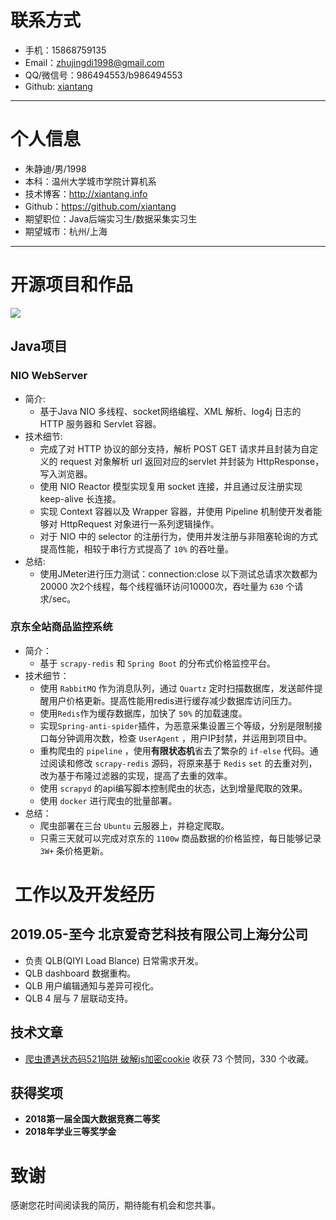 # 联系方式

- 手机：15868759135 
- Email：zhujingdi1998@gmail.com
- QQ/微信号：986494553/b986494553
- Github: [xiantang](https://github.com/xiantang)
---

# 个人信息

 - 朱静迪/男/1998
 - 本科：温州大学城市学院计算机系 
 - 技术博客：http://xiantang.info
 - Github：https://github.com/xiantang
 - 期望职位：Java后端实习生/数据采集实习生 
 - 期望城市：杭州/上海

---

# 开源项目和作品
![](http://ww1.sinaimg.cn/large/006d4JA0ly1g3kt7hei6xj30lh05it8w.jpg)

## Java项目

### NIO WebServer
* 简介:
    * 基于Java NIO 多线程、socket网络编程、XML 解析、log4j 日志的 HTTP 服务器和 Servlet 容器。
* 技术细节:
    * 完成了对 HTTP 协议的部分支持，解析 POST GET 请求并且封装为自定义的 request 对象解析 url 返回对应的servlet 并封装为 HttpResponse，写入浏览器。
    * 使用 NIO Reactor 模型实现复用 socket 连接，并且通过反注册实现 keep-alive 长连接。
    * 实现 Context 容器以及 Wrapper 容器，并使用 Pipeline 机制使开发者能够对 HttpRequest 对象进行一系列逻辑操作。
    * 对于 NIO 中的 selector 的注册行为，使用并发注册与非阻塞轮询的方式提高性能，相较于串行方式提高了 `10%` 的吞吐量。
* 总结:
    * 使用JMeter进行压力测试：connection:close 以下测试总请求次数都为 20000 次2个线程，每个线程循环访问10000次，吞吐量为 `630` 个请求/sec。

### 京东全站商品监控系统
* 简介：
    * 基于 `scrapy-redis` 和 `Spring Boot` 的分布式价格监控平台。
* 技术细节：
    * 使用 `RabbitMQ` 作为消息队列，通过 `Quartz` 定时扫描数据库，发送邮件提醒用户价格更新。提高性能用redis进行缓存减少数据库访问压力。
    * 使用`Redis`作为缓存数据库，加快了 `50%` 的加载速度。
    * 实现`Spring-anti-spider`插件，为恶意采集设置三个等级，分别是限制接口每分钟调用次数，检查 `UserAgent` ，用户IP封禁，并运用到项目中。
    * 重构爬虫的 `pipeline` ，使用**有限状态机**省去了繁杂的 `if-else` 代码。通过阅读和修改 `scrapy-redis` 源码，将原来基于 `Redis` `set` 的去重对列，改为基于布隆过滤器的实现，提高了去重的效率。
    * 使用 `scrapyd` 的api编写脚本控制爬虫的状态，达到增量爬取的效果。
    * 使用 `docker` 进行爬虫的批量部署。
* 总结：
    * 爬虫部署在三台 `Ubuntu` 云服器上，并稳定爬取。
    * 只需三天就可以完成对京东的 `1100w` 商品数据的价格监控，每日能够记录 `3W+` 条价格更新。


#  工作以及开发经历

## 2019.05-至今 北京爱奇艺科技有限公司上海分公司

* 负责 QLB(QIYI Load Blance) 日常需求开发。
* QLB dashboard 数据重构。
* QLB 用户编辑通知与差异可视化。
* QLB 4 层与 7 层联动支持。

## 技术文章

- [爬虫遭遇状态码521陷阱 破解js加密cookie](https://zhuanlan.zhihu.com/p/40321850)  收获 73 个赞同，330 个收藏。

## 获得奖项
* **2018第一届全国大数据竞赛二等奖**
* **2018年学业三等奖学金**

# 致谢
感谢您花时间阅读我的简历，期待能有机会和您共事。
